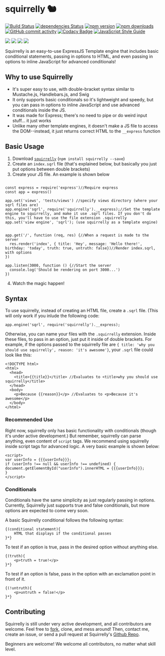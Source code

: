 # squirrelly 🐿️
[![Build Status](https://travis-ci.org/nebrelbug/squirrelly.svg?branch=master)](https://travis-ci.org/nebrelbug/squirrelly)
[![dependencies Status](https://david-dm.org/nebrelbug/squirrelly/status.svg)](https://david-dm.org/nebrelbug/squirrelly)
[![npm version](https://img.shields.io/npm/v/squirrelly.svg)](https://www.npmjs.com/package/squirrelly)
[![npm downloads](https://img.shields.io/npm/dt/squirrelly.svg)](https://www.npmjs.com/package/squirrelly)
[![GitHub commit activity](https://img.shields.io/github/commit-activity/y/nebrelbug/squirrelly.svg)](https://github.com/nebrelbug/squirrelly)
[![Codacy Badge](https://api.codacy.com/project/badge/Grade/b848f0c508e841cf8fd3ab7308cfee34)](https://www.codacy.com/app/nebrelbug/squirrelly?utm_source=github.com&amp;utm_medium=referral&amp;utm_content=nebrelbug/squirrelly&amp;utm_campaign=Badge_Grade)
[![JavaScript Style Guide](https://img.shields.io/badge/code_style-standard-brightgreen.svg)](https://standardjs.com)

[![](https://img.shields.io/github/forks/nebrelbug/squirrelly.svg?style=social&label=Fork)](https://github.com/nebrelbug/squirrelly/fork)
[![](https://img.shields.io/github/stars/nebrelbug/squirrelly.svg?style=social&label=Stars)](https://github.com/nebrelbug/squirrelly)
[![](https://img.shields.io/github/watchers/nebrelbug/squirrelly.svg?style=social&label=Watch)](https://github.com/nebrelbug/squirrelly)
[![](https://img.shields.io/github/followers/nebrelbug.svg?style=social&label=Follow)](https://github.com/nebrelbug/squirrelly)

Squirrelly is an easy-to-use ExpressJS Template engine that includes basic conditional statements, passing in options to HTML, and even passing in options to inline JavaScript for advanced conditionals!

## Why to use Squirrelly

* It's super easy to use, with double-bracket syntax similar to Mustache.js, Handlebars.js, and Swig
* It only supports basic conditionals so it's lightweight and speedy, but you can pass in options to inline JavaScript and use advanced conditionals inside the JS.
* It was made for Express; there's no need to pipe or do weird input stuff... it just works
* Unlike many other template engines, it doesn't make a JS file to access the DOM--instead, it just returns correct HTML to the `__express` function

## Basic Usage

1. Download [`squirrelly`](https://www.npmjs.com/package/squirrelly) (`npm install squirrelly --save`)
2. Create an `index.sqrl` file (that's explained below, but basically you just put options between double brackets)
3. Create your JS file. An example is shown below

```

const express = require('express')//Require express
const app = express()

app.set('views', 'tests/views') //specify views directory (where your sqrl files are)
app.engine('sqrl', require('squirrelly').__express);//Set the template engine to squirrelly, and make it use .sqrl files. If you don't do this, you'll have to use the file extension .squirrelly
app.set('view engine', 'sqrl'); (use squirrelly as a template engine)


app.get('/', function (req, res) {//When a request is made to the server
  res.render('index', { title: 'Hey', message: 'Hello there!', birthday: 'today', truth: true, untruth: false})//Render index.sqrl, with options
})

app.listen(3000, function () {//Start the server
  console.log('Should be rendering on port 3000...')
})

```

4. Watch the magic happen!

## Syntax

To use squirrelly, instead of creating an HTML file, create a `.sqrl` file. (This will only work if you inlude the following code:

`app.engine('sqrl', require('squirrelly').__express);`

Otherwise, you can name your files with the `.squirrelly` extension. Inside these files, to pass in an option, just put it inside of double brackets. For example, if the options passed to the squirrelly file are `{ title: 'why you should use squirrelly', reason: 'it's awesome'}`, your `.sqrl` file could look like this:

```
<!DOCTYPE html>
<html>
  <head>
    <title>{{title}}</title> //Evaluates to <title>why you should use squirrelly</title>
  </head>
  <body>
    <p>Because {{reason}}</p> //Evaluates to <p>Because it's awesome</p>
  </body>
</html>
```

### Recommended Use

Right now, squirrelly only has basic functionality with conditionals (though it's under active development.) But remember, squirrelly can parse anything, even content of `script` tags. We recommend using squirrelly inside script tags for advanced logic. A very basic  example is shown below:

```
<script>
var userInfo = {{{userInfo}}};
if (userInfo !== null && userInfo !== undefined) {
document.getElementById("userInfo").innerHTML = {{{userInfo}}};
}
</script>

```

### Conditionals

Conditionals have the same simplicity as just regularly passing in options. Currently, Squirrelly just supports true and false conditionals, but more options are expected to come very soon.

A basic Squirrelly conditional follows the following syntax:

```
{(conditional statement){
	HTML that displays if the conditional passes
}*}
```

To test if an option is true, pass in the desired option without anything else.

```
{(truth){
    <p>truth = true!</p>
}*}
```
To test if an option is false, pass in the option with an exclamation point in front of it.
```
{(!untruth){
    <p>untruth = false!</p>
}*}
```

## Contributing

Squirrelly is still under very active development, and all contributors are welcome. Feel free to [fork](https://github.com/nebrelbug/squirrelly), clone, and mess around! Then, contact me, create an issue, or send a pull request at Squirrelly's [Github Repo](https://github.com/nebrelbug/squirrelly).

Beginners are welcome! We welcome all contributors, no matter what skill level.
